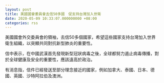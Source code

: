 ```yaml
---
layout: post
title: 美國國會委員會去信50多國　促支持台灣加入世衛
date: 2020-05-09 10:33:07.000000000 +08:00
categories: rss
---
```


美國國會外交委員會的領袖，去信50多個國家，希望這些國家支持台灣加入世界衛生組織，以突顯共同對抗新型肺炎的重要性。

信中表示，在中國武漢首先發現新型冠狀病毒之後，全球都努力遏止病毒傳播，對於全球健康及安全的重要性，應該遠高於政治。

有消息指，信件已經發送至部分理念接近的國家，例如加拿大、泰國、日本、德國、英國、沙特阿拉伯及澳洲。
